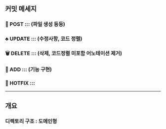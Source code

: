 ## 커밋 메세지
### 📌 POST ::: (파일 생성 등등)
### ♣ UPDATE ::: (수정사항, 코드 정렬)
### 🗑 DELETE ::: (삭제, 코드정렬 미포함 어노테이션 제거)
### 🎲 ADD ::: (기능 구현)
### 🧨 HOTFIX :::
---
## 개요
### 디렉토리 구조 : 도메인형
